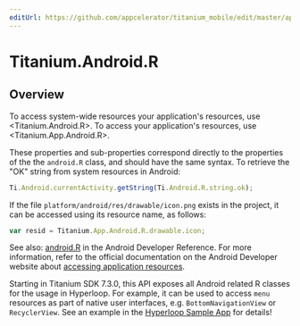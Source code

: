 ```yaml
---
editUrl: https://github.com/appcelerator/titanium_mobile/edit/master/apidoc/Titanium/Android/R.yml
---
```

# Titanium.Android.R

<TypeHeader/>

## Overview

To access system-wide resources your application's resources, use
<Titanium.Android.R>.
To access your application's resources, use <Titanium.App.Android.R>.

These properties and sub-properties correspond directly to the properties
of the the `android.R` class, and should have the same syntax.
To retrieve the "OK" string from system resources in Android:

``` js
Ti.Android.currentActivity.getString(Ti.Android.R.string.ok);
```

If the file  `platform/android/res/drawable/icon.png` exists in the
project, it can be accessed using its resource name, as follows:

``` js
var resid = Titanium.App.Android.R.drawable.icon;
```

See also:
[android.R](https://developer.android.com/reference/android/R.html) in the
Android Developer Reference.
For more information, refer to the official documentation on the Android
Developer website about
[accessing application resources](https://developer.android.com/guide/topics/resources/accessing-resources.html).

Starting in Titanium SDK 7.3.0, this API exposes all Android related R classes
for the usage in Hyperloop. For example, it can be used to access `menu` resources
as part of native user interfaces, e.g. `BottomNavigationView` or `RecyclerView`.
See an example in the [Hyperloop Sample App](https://github.com/tidev/hyperloop-examples) for details!

<ApiDocs/>
